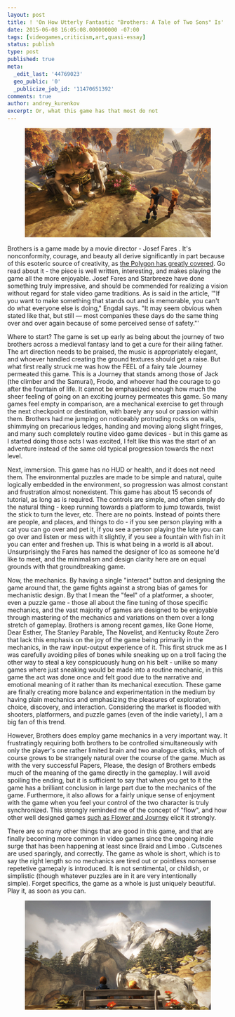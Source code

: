 ```yaml
---
layout: post
title: ! 'On How Utterly Fantastic "Brothers: A Tale of Two Sons" Is'
date: 2015-06-08 16:05:08.000000000 -07:00
tags: [videogames,criticism,art,quasi-essay]
status: publish
type: post
published: true
meta:
  _edit_last: '44769023'
  geo_public: '0'
  _publicize_job_id: '11470651392'
comments: true
author: andrey_kurenkov
excerpt: Or, what this game has that most do not
---
```

<figure>
    <img class="postimage" src="/images/writing/2015-06-08-on-how-utterly-fantastic-brothers-a-tale-of-two-sons-is/brothers_gameinformer_01_big.jpg" alt="http://www.brothersthegame.com/downloads"/>     
</figure>

Brothers is a game made by a movie director - Josef Fares . It's nonconformity, courage, and beauty all derive significantly in part because of this esoteric source of creativity, as <a href="http://www.polygon.com/features/2013/10/27/4864230/brothers-starbreeze-josef-fares">the Polygon has greatly covered</a>. Go read about it - the piece is well written, interesting, and makes playing the game all the more enjoyable. Josef Fares and Starbreeze have done something truly impressive, and should be commended for realizing a vision without regard for stale video game traditions. As is said in the article, '"If you want to make something that stands out and is memorable, you can't do what everyone else is doing," Engdal says. "It may seem obvious when stated like that, but still — most companies these days do the same thing over and over again because of some perceived sense of safety."'

Where to start? The game is set up early as being about the journey of two brothers across a medieval fantasy land to get a cure for their ailing father. The art direction needs to be praised, the music is appropriately elegant, and whoever handled creating the ground textures should get a raise. But what first really struck me was how the FEEL of a fairy tale Journey permeated this game. This is a Journey that stands among those of Jack (the climber and the Samurai), Frodo, and whoever had the courage to go after the fountain of life. It cannot be emphasized enough how much the sheer feeling of going on an exciting journey permeates this game. So many games feel empty in comparison, are a mechanical exercise to get through the next checkpoint or destination, with barely any soul or passion within them. Brothers had me jumping on noticeably protruding rocks on walls, shimmying on precarious ledges, handing and moving along slight fringes, and many such completely routine video game devices - but in this game as I started doing those acts I was excited, I felt like this was the start of an adventure instead of the same old typical progression towards the next level.

Next, immersion. This game has no HUD or health, and it does not need them. The environmental puzzles are made to be simple and natural, quite logically embedded in the environment, so progression was almost constant and frustration almost nonexistent. This game has about 15 seconds of tutorial, as long as is required. The controls are simple, and often simply do the natural thing - keep running towards a platform to jump towards, twist the stick to turn the lever, etc. There are no points. Instead of points there are people, and places, and things to do - if you see person playing with a cat you can go over and pet it, if you see a person playing the lute you can go over and listen or mess with it slightly, if you see a fountain with fish in it you can enter and freshen up. This is what being in a world is all about. Unsurprisingly the Fares has named the designer of Ico as someone he'd like to meet, and the minimalism and design clarity here are on equal grounds with that groundbreaking game.

Now, the mechanics. By having a single "interact" button and designing the game around that, the game fights against a strong bias of games for mechanistic design. By that I mean the "feel" of a platformer, a shooter, even a puzzle game - those all about the fine tuning of those specific mechanics, and the vast majority of games are designed to be enjoyable through mastering of the mechanics and variations on them over a long stretch of gameplay. Brothers is among recent games, like Gone Home, Dear Esther, The Stanley Parable, The Novelist, and Kentucky Route Zero that lack this emphasis on the joy of the game being primarily in the mechanics, in the raw input-output experience of it. This first struck me as I was carefully avoiding piles of bones while sneaking up on a troll facing the other way to steal a key conspicuously hung on his belt - unlike so many games where just sneaking would be made into a routine mechanic, in this game the act was done once and felt good due to the narrative and emotional meaning of it rather than its mechanical execution. These game are finally creating more balance and experimentation in the medium by having plain mechanics and emphasizing the pleasures of exploration, choice, discovery, and interaction. Considering the market is flooded with shooters, platformers, and puzzle games (even of the indie variety), I am a big fan of this trend.

However, Brothers does employ game mechanics in a very important way. It frustratingly requiring both brothers to be controlled simultaneously with only the player's one rather limited brain and two analogue sticks, which of course grows to be strangely natural over the course of the game. Much as with the very successful Papers, Please, the design of Brothers embeds much of the meaning of the game directly in the gameplay. I will avoid spoiling the ending, but it is sufficient to say that when you get to it the game has a brilliant conclusion in large part due to the mechanics of the game. Furthermore, it also allows for a fairly unique sense of enjoyment with the game when you feel your control of the two character is truly synchronized. This strongly reminded me of the concept of "flow", and how other well designed games <a href="http://www.theatlantic.com/technology/archive/2012/03/a-portrait-of-the-artist-as-a-game-studio/254494/">such as Flower and Journey</a> elicit it strongly.

There are so many other things that are good in this game, and that are finally becoming more common in video games since the ongoing indie surge that has been happening at least since Braid and Limbo . Cutscenes are used sparingly, and correctly. The game as whole is short, which is to say the right length so no mechanics are tired out or pointless nonsense repetetive gamepaly is introduced. It is not sentimental, or childish, or simplistic (though whatever puzzles are in it are very intentionally simple). Forget specifics, the game as a whole is just uniquely beautiful. Play it, as soon as you can.

<figure>
    <a href="https://lifeofandrey.files.wordpress.com/2015/06/brothers02_06_big.jpg"><img class="postimage" src="/images/writing/2015-06-08-on-how-utterly-fantastic-brothers-a-tale-of-two-sons-is/brothers02_06_big.jpg" alt="http://www.brothersthegame.com/downloads"/></a>
</figure>
